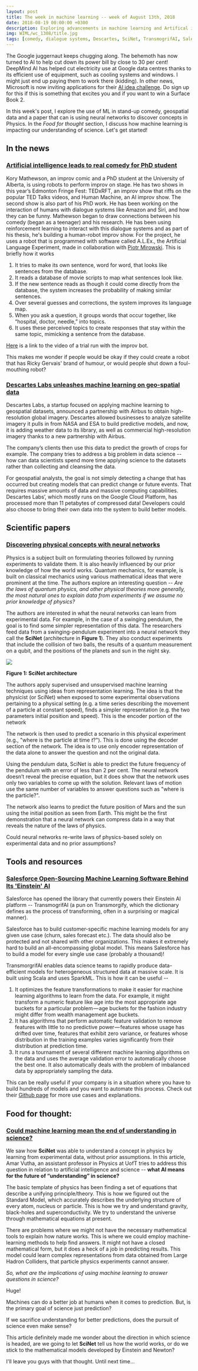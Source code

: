 ```yaml
---
layout: post
title: The week in machine learning -- week of August 13th, 2018
date: 2018-08-19 00:00:00 +0300
description: Exploring advancements in machine learning and Artifical intelligence
img: WIML/wc_1308/title.jpg
tags: [comedy, dialogue systems, Descartes, SciNet, TransmogrifAI, Salesforce, sciene]
---
```


The Google juggernaut keeps chugging along. The behemoth has now turned to AI to help cut down its power bill by close to 30 per cent! DeepMind AI has helped cut electricity use at Google data centres thanks to its efficient use of equipment, such as cooling systems and windows. I might just end up paying them to work there (kidding). In other news, Microsoft is now inviting applications for their [AI idea challenge](https://www.ailab.microsoft.com/challenge). Do sign up for this if this is something that excites you and if you want to win a Surface Book 2.

In this week's post, I explore the use of ML in stand-up comedy, geospatial data and a paper that can is using neural networks to discover concepts in Physics. In the *Food for thought* section, I discuss how machine learning is impacting our understanding of science. Let's get started!

## In the news

### [Artificial intelligence leads to real comedy for PhD student](https://www.ualberta.ca/newtrail/featurestories/2018/may/have-you-heard-the-one-about-the-robot-comedian)

Kory Mathewson, an improv comic and a PhD student at the University of Alberta, is using robots to perform improv on stage. He has two shows in this year’s Edmonton Fringe Fest: TEDxRFT, an improv show that riffs on the popular TED Talks videos, and Human Machine, an AI improv show. The second show is also part of his PhD work. He has been working on the interaction of humans with dialogue systems like Amazon and Siri, and how they can be funny. Mathewson began to draw connections between his comedy (began as a teenager) and his research. He has been using reinforcement learning to interact with this dialogue systems and as part of his thesis, he's building a human-robot improv show. For the project, he uses a robot that is programmed with software called A.L.Ex., the Artificial Language Experiment, made in collaboration with [Piotr Mirowski](https://www.researchgate.net/profile/Piotr_Mirowski). This is briefly how it works
1. It tries to make its own sentence, word for word, that looks like sentences from the database.
1. It reads a database of movie scripts to map what sentences look like.
2. If the new sentence reads as though it could come directly from the database, the system increases the probability of making similar sentences.
3. Over several guesses and corrections, the system improves its language map.
4. When you ask a question, it groups words that occur together, like “hospital, doctor, needle,” into topics.
5. It uses these perceived topics to create responses that stay within the same topic, mimicking a sentence from the database.

[Here](https://youtu.be/P60UdY5rCLM) is a link to the video of a trial run with the improv bot.

This makes me wonder if people would be okay if they could create a robot that has Ricky Gervais' brand of humour, or would people shut down a foul-mouthing robot?

### [Descartes Labs unleashes machine learning on geo-spatial data](https://qz.com/1356945/descartes-labs-unleashes-machine-learning-on-space-data/)

Descartes Labs, a startup focused on applying machine learning to geospatial datasets, announced a partnership with Airbus to obtain high-resolution global imagery. Descartes allowed businesses to analyze satellite imagery it pulls in from NASA and ESA to build predictive models, and now, it is adding weather data to its library, as well as commercial high-resolution imagery thanks to a new partnership with Airbus.

The company’s clients then use this data to predict the growth of crops for example. The company tries to address a big problem in data science -- how can data scientists spend more time applying science to the datasets rather than collecting and cleansing the data.

For geospatial analysts, the goal is not simply detecting a change that has occurred but creating models that can predict change or future events. That requires massive amounts of data and massive computing capabilities. Descartes Labs’, which mostly runs on the Google Cloud Platform, has processed more than 11 petabytes of compressed data! Developers could also choose to bring their own data into the system to build better models.

## Scientific papers

### [Discovering physical concepts with neural networks](https://arxiv.org/pdf/1807.10300.pdf)

Physics is a subject built on formulating theories followed by running experiments to validate them. It is also heavily influenced by our prior knowledge of how the world works. Quantum mechanics, for example, is built on classical mechanics using various mathematical ideas that were prominent at the time. The authors explore an interesting question -- *Are the laws of quantum physics, and other physical theories more generally, the most natural ones to explain data from experiments if we assume no prior knowledge of physics?*

The authors are interested in what the neural networks can learn from experimental data. For example, in the case of a swinging pendulum, the goal is to find some simpler representation of this data. The researchers feed data from a swinging-pendulum experiment into a neural network they call the **SciNet** (architecture in **Figure 1**). They also conduct experiments that include the collision of two balls, the results of a quantum measurement on a qubit, and the positions of the planets and sun in the night sky.

![]({{site.baseurl}}/assets/img/WIML/wc_1308/SciNet.png)

**Figure 1: SciNet architecture**

The authors apply supervised and unsupervised machine learning techniques using ideas from representation learning. The idea is that the physicist (or SciNet) when exposed to some experimental observations pertaining to a physical setting (e.g. a time series describing the movement of a particle at constant speed), finds a simpler representation (e.g. the two parameters initial position and speed). This is the encoder portion of the network

The network is then used to predict a scenario in this physical experiment (e.g., "where is the particle at time *t*?"). This is done using the decoder section of the network. The idea is to use only encoder representation of the data alone to answer the question and not the original data.

Using the pendulum data, SciNet is able to predict the future frequency of the pendulum with an error of less than 2 per cent. The neural network doesn’t reveal the precise equation, but it does show that the network uses only two variables to come up with the solution. Relevant laws of motion use the same number of variables to answer questions such as "where is the particle?".

The network also learns to predict the future position of Mars and the sun using the initial position as seen from Earth. This might be the first demonstration that a neural network can compress data in a way that reveals the nature of the laws of physics.

Could neural networks re-write laws of physics-based solely on experimental data and no prior assumptions?

## Tools and resources

### [Salesforce Open-Sourcing Machine Learning Software Behind Its 'Einstein' AI](https://engineering.salesforce.com/open-sourcing-transmogrifai-4e5d0e098da2)
Salesforce has opened the library that currently powers their Einstein AI platform -- TransmogrifAI (a pun on Transmorgify, which the dictionary defines as the process of transforming, often in a surprising or magical manner).

Salesforce has to build customer-specific machine learning models for any given use case (churn, sales forecast etc.). The data should also be protected and not shared with other organizations. This makes it extremely hard to build an all-encompassing global model. This means Salesforce has to build a model for every single use case (probably a thousand)!

TransmorgrifAI enables data science teams to rapidly produce data-efficient models for heterogeneous structured data at massive scale. It is built using Scala and uses SparkML. This is how it can be useful --

1. It optimizes the feature transformations to make it easier for machine learning algorithms to learn from the data. For example, it might transform a numeric feature like age into the most appropriate age buckets for a particular problem — age buckets for the fashion industry might differ from wealth management age buckets.
2. It has algorithms that perform automatic feature validation to remove features with little to no predictive power — features whose usage has drifted over time, features that exhibit zero variance, or features whose distribution in the training examples varies significantly from their distribution at prediction time.
3. It runs a tournament of several different machine learning algorithms on the data and uses the average validation error to automatically choose the best one. It also automatically deals with the problem of imbalanced data by appropriately sampling the data.

This can be really useful if your company is in a situation where you have to build hundreds of models and you want to automate this process. Check out their [Github page](https://github.com/salesforce/TransmogrifAI) for more use cases and explanations.

## Food for thought:

### [Could machine learning mean the end of understanding in science?](https://theconversation.com/could-machine-learning-mean-the-end-of-understanding-in-science-98995)

We saw how **SciNet** was able to understand a concept in physics by learning from experimental data, without prior assumptions. In this article, Amar Vutha, an assistant professor in Physics at UofT tries to address this question in relation to artificial intelligence and science -- **what AI means for the future of “understanding” in science?**

The basic template of physics has been finding a set of equations that describe a unifying principle/theory. This is how we figured out the Standard Model, which accurately describes the underlying structure of every atom, nucleus or particle. This is how we try and understand gravity, black-holes and superconductivity. We try to understand the universe through mathematical equations at present.

There are problems where we might not have the necessary mathematical tools to explain how nature works. This is where we could employ machine-learning methods to help find answers. It might not have a closed mathematical form, but it does a heck of a job in predicting results. This model could learn complex representations from data obtained from Large Hadron Colliders, that particle physics experiments cannot answer.

*So, what are the implications of using machine learning to answer questions in science?*

Huge!

Machines can do a better job at humans when it comes to prediction. But, is the primary goal of science just prediction?

If we sacrifice understanding for better predictions, does the pursuit of science even make sense?

This article definitely made me wonder about the direction in which science is headed, are we going to let **SciNet** tell us how the world works, or do we stick to the mathematical models developed by Einstein and Newton?

I'll leave you guys with that thought. Until next time...
